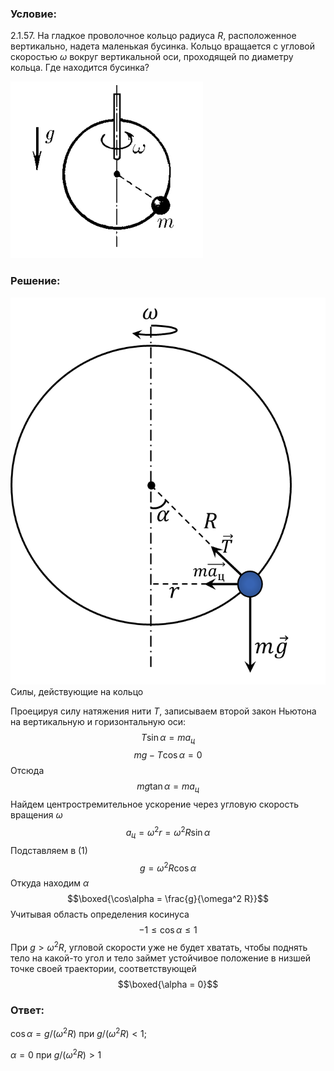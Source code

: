 ###  Условие: 

$2.1.57.$ На гладкое проволочное кольцо радиуса $R$, расположенное вертикально, надета маленькая бусинка. Кольцо вращается с угловой скоростью $\omega$ вокруг вертикальной оси, проходящей по диаметру кольца. Где находится бусинка? 

![ К задаче 2.1.57 |308x283, 26%](../../img/2.1.57/statement.png)

###  Решение: 

![ Силы, действующие на кольцо |688x845, 47%](../../img/2.1.57/draw.png)  Силы, действующие на кольцо 

Проецируя силу натяжения нити $T$, записываем второй закон Ньютона на вертикальную и горизонтальную оси: $$T \sin\alpha = ma_{ц}$$ $$mg - T \cos\alpha = 0$$ Отсюда $$mg \tan\alpha = ma_{ц}\tag{1}$$ Найдем центростремительное ускорение через угловую скорость вращения $\omega$ $$a_{ц} = \omega^2 r = \omega^2 R \sin\alpha$$ Подставляем в $(1)$ $$g = \omega^2 R \cos\alpha$$ Откуда находим $\alpha$ $$\boxed{\cos\alpha = \frac{g}{\omega^2 R}}$$ Учитывая область определения косинуса $$-1 \leq \cos\alpha\leq 1$$ При $g > \omega^2 R$, угловой скорости уже не будет хватать, чтобы поднять тело на какой-то угол и тело займет устойчивое положение в низшей точке своей траектории, соответствующей $$\boxed{\alpha = 0}$$ 

###  Ответ: 

$\cos\alpha = g/(\omega^2 R)$ при $g/(\omega^2 R) < 1;$ 

$\alpha = 0$ при $g/(\omega^2 R) > 1$ 
